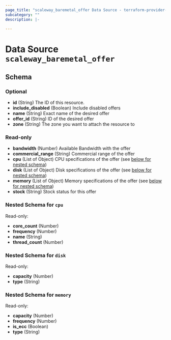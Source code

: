```yaml
---
page_title: "scaleway_baremetal_offer Data Source - terraform-provider-scaleway"
subcategory: ""
description: |-
  
---
```


# Data Source `scaleway_baremetal_offer`





## Schema

### Optional

- **id** (String) The ID of this resource.
- **include_disabled** (Boolean) Include disabled offers
- **name** (String) Exact name of the desired offer
- **offer_id** (String) ID of the desired offer
- **zone** (String) The zone you want to attach the resource to

### Read-only

- **bandwidth** (Number) Available Bandwidth with the offer
- **commercial_range** (String) Commercial range of the offer
- **cpu** (List of Object) CPU specifications of the offer (see [below for nested schema](#nestedatt--cpu))
- **disk** (List of Object) Disk specifications of the offer (see [below for nested schema](#nestedatt--disk))
- **memory** (List of Object) Memory specifications of the offer (see [below for nested schema](#nestedatt--memory))
- **stock** (String) Stock status for this offer

<a id="nestedatt--cpu"></a>
### Nested Schema for `cpu`

Read-only:

- **core_count** (Number)
- **frequency** (Number)
- **name** (String)
- **thread_count** (Number)


<a id="nestedatt--disk"></a>
### Nested Schema for `disk`

Read-only:

- **capacity** (Number)
- **type** (String)


<a id="nestedatt--memory"></a>
### Nested Schema for `memory`

Read-only:

- **capacity** (Number)
- **frequency** (Number)
- **is_ecc** (Boolean)
- **type** (String)


